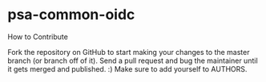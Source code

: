 # psa-common-oidc

How to Contribute

Fork the repository on GitHub to start making your changes to the master branch (or branch off of it). Send a pull request and bug the maintainer until it gets merged and published. :) Make sure to add yourself to AUTHORS.
